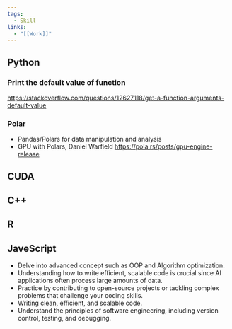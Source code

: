 ```yaml
---
tags:
  - Skill
links:
  - "[[Work]]"
---
```

## Python

### Print the default value of function

https://stackoverflow.com/questions/12627118/get-a-function-arguments-default-value

### Polar

- Pandas/Polars for data manipulation and analysis
- GPU with Polars, Daniel Warfield https://pola.rs/posts/gpu-engine-release

## CUDA
## C++

## R

## JaveScript

- Delve into advanced concept such as OOP and Algorithm optimization.
- Understanding how to write efficient, scalable code is crucial since AI applications often process large amounts of data. 
- Practice by contributing to open-source projects or tackling complex problems that challenge your coding skills.
- Writing clean, efficient, and scalable code.
- Understand the principles of software engineering, including version control, testing, and debugging. 